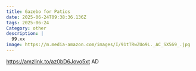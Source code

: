 ```yaml
---
title: Gazebo for Patios
date: 2025-06-24T09:38:36.136Z
tags: 2025-06-24
Category: other
description: |
  99.xx 
image: https://m.media-amazon.com/images/I/91tTRwZUo9L._AC_SX569_.jpg
---
```

https://amzlink.to/az0bD6Jovo5xt
AD